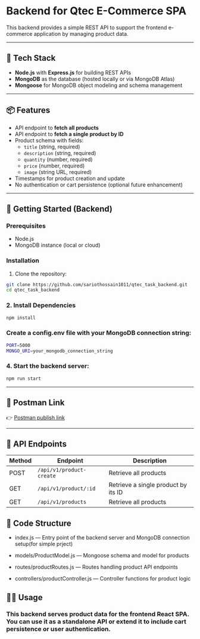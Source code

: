 # Backend for Qtec E-Commerce SPA

This backend provides a simple REST API to support the frontend e-commerce application by managing product data.

---

## 🧰 Tech Stack

- **Node.js** with **Express.js** for building REST APIs  
- **MongoDB** as the database (hosted locally or via MongoDB Atlas)  
- **Mongoose** for MongoDB object modeling and schema management

---

## 📦 Features

- API endpoint to **fetch all products**  
- API endpoint to **fetch a single product by ID**  
- Product schema with fields:  
  - `title` (string, required)  
  - `description` (string, required)  
  - `quantity` (number, required)  
  - `price` (number, required)  
  - `image` (string URL, required)  
- Timestamps for product creation and update  
- No authentication or cart persistence (optional future enhancement)

---

## 🚀 Getting Started (Backend)

### Prerequisites

- Node.js   
- MongoDB instance (local or cloud)

### Installation

1. Clone the repository:

```bash
git clone https://github.com/sariothossain1011/qtec_task_backend.git
cd qtec_task_backend
```
### 2. Install Dependencies

```bash
npm install
```
### Create a config.env file with your MongoDB connection string:

```bash
PORT=5000
MONGO_URI=your_mongodb_connection_string
```
### 4. Start the backend server:

```bash
npm run start
```
---

## 🔗 Postman Link

👉 [Postman publish link](https://documenter.getpostman.com/view/30850571/2sB34cqPJr)  

---

## 📄 API Endpoints

| Method | Endpoint                     | Description                         |
| ------ | ---------------------------- | ----------------------------------- |
| POST   | `/api/v1/product-create`     | Retrieve all products               |
| GET    | `/api/v1/product/:id`        | Retrieve a single product by its ID |
| GET    | `/api/v1/products`           | Retrieve all products               |



## 🔧 Code Structure
- index.js — Entry point of the backend server and MongoDB connection setup(for simple prject)

- models/ProductModel.js — Mongoose schema and model for products

- routes/productRoutes.js — Routes handling product API endpoints

- controllers/productController.js — Controller functions for product logic

## 👩‍💻 Usage
### This backend serves product data for the frontend React SPA. You can use it as a standalone API or extend it to include cart persistence or user authentication.
